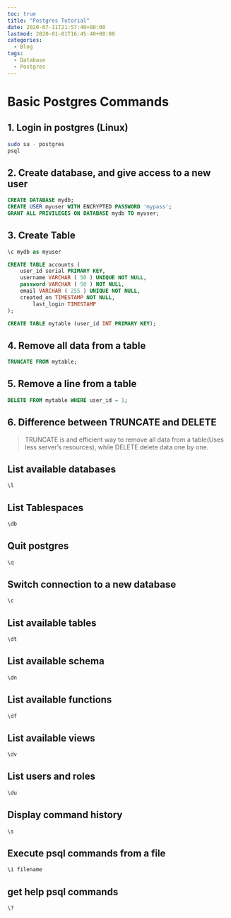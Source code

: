 ```yaml
---
toc: true
title: "Postgres Tutorial"
date: 2020-07-11T21:57:40+08:00
lastmod: 2020-01-01T16:45:40+08:00
categories:
  - Blog
tags:
  - Database
  - Postgres
---
```


# Basic Postgres Commands

## 1. Login in postgres (Linux)

```bash
sudo su - postgres
psql
```

## 2. Create database, and give access to a new user

```sql
CREATE DATABASE mydb;
CREATE USER myuser WITH ENCRYPTED PASSWORD 'mypass';
GRANT ALL PRIVILEGES ON DATABASE mydb TO myuser;
```

## 3. Create Table

```sql
\c mydb as myuser

CREATE TABLE accounts (
    user_id serial PRIMARY KEY,
    username VARCHAR ( 50 ) UNIQUE NOT NULL,
    password VARCHAR ( 50 ) NOT NULL,
    email VARCHAR ( 255 ) UNIQUE NOT NULL,
    created_on TIMESTAMP NOT NULL,
        last_login TIMESTAMP 
);

CREATE TABLE mytable (user_id INT PRIMARY KEY);

```

## 4. Remove all data from a table    

```sql
TRUNCATE FROM mytable;
```

## 5. Remove a line from a table

```sql
DELETE FROM mytable WHERE user_id = 1;
```

## 6. Difference between TRUNCATE and DELETE

>TRUNCATE is and efficient way to remove all data from a table(Uses less server’s resources), while DELETE delete data one by one.


## List available databases

```sql
\l
```

## List Tablespaces

```sql
\db
```

## Quit postgres

```sql
\q
```

## Switch connection to a new database

```sql
\c 
```

## List available tables

```sql
\dt
```

## List available schema

```sql
\dn
```

## List available functions

```sql
\df
```

## List available views

```sql
\dv
```

## List users and roles

```sql
\du
```

## Display command history

```sql
\s
```

## Execute psql commands from a file

```sql
\i filename
```

## get help psql commands

```sql
\?
```

